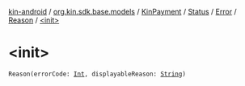 [kin-android](../../../../../index.md) / [org.kin.sdk.base.models](../../../../index.md) / [KinPayment](../../../index.md) / [Status](../../index.md) / [Error](../index.md) / [Reason](index.md) / [&lt;init&gt;](./-init-.md)

# &lt;init&gt;

`Reason(errorCode: `[`Int`](https://kotlinlang.org/api/latest/jvm/stdlib/kotlin/-int/index.html)`, displayableReason: `[`String`](https://kotlinlang.org/api/latest/jvm/stdlib/kotlin/-string/index.html)`)`